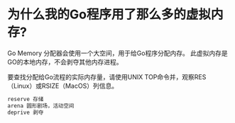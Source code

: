 # 为什么我的Go程序用了那么多的虚拟内存?

Go Memory 分配器会使用一个大空间，用于给Go程序分配内存。 此虚拟内存是GO的本地内存，不会剥夺其他内存进程。

要查找分配给Go流程的实际内存量，请使用UNIX TOP命令并，观察RES（Linux）或RSIZE（MacOS）列信息。

```go
reserve 存储
arena 圆形剧场，活动空间
deprive 剥夺
```

